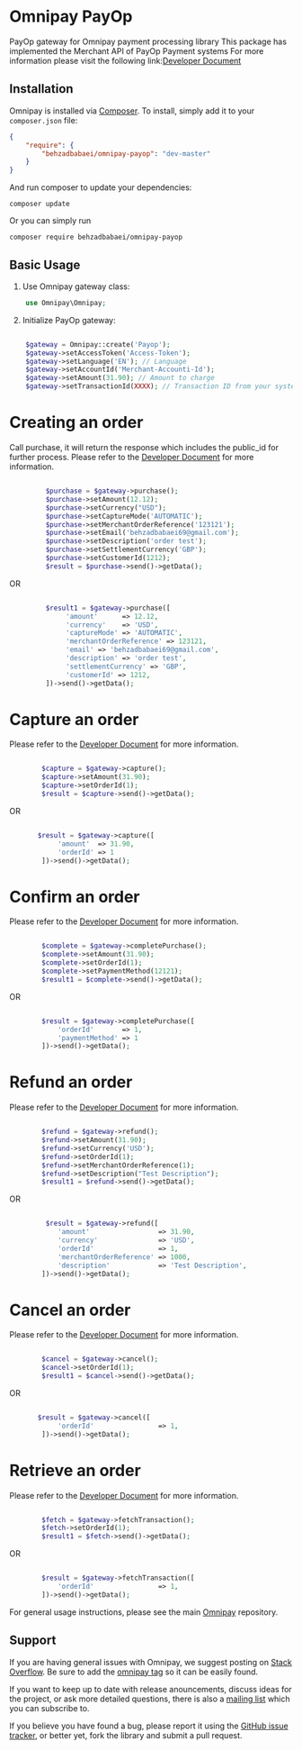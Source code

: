 # Omnipay PayOp
PayOp gateway for Omnipay payment processing library
This package has implemented the Merchant API of PayOp Payment systems
For more information please visit the following link:[Developer Document]()

## Installation

Omnipay is installed via [Composer](http://getcomposer.org/). To install, simply add it
to your `composer.json` file:

```json
{
    "require": {
        "behzadbabaei/omnipay-payop": "dev-master"
    }
}
```

And run composer to update your dependencies:

    composer update

Or you can simply run

    composer require behzadbabaei/omnipay-payop

## Basic Usage

1. Use Omnipay gateway class:

```php
    use Omnipay\Omnipay;
```

2. Initialize PayOp gateway:

```php

    $gateway = Omnipay::create('Payop');
    $gateway->setAccessToken('Access-Token');
    $gateway->setLanguage('EN'); // Language
    $gateway->setAccountId('Merchant-Accounti-Id');
    $gateway->setAmount(31.90); // Amount to charge
    $gateway->setTransactionId(XXXX); // Transaction ID from your system

```

# Creating an order
Call purchase, it will return the response which includes the public_id for further process.
Please refer to the [Developer Document]() for more information.

```php

         $purchase = $gateway->purchase();
         $purchase->setAmount(12.12);
         $purchase->setCurrency("USD");
         $purchase->setCaptureMode('AUTOMATIC');
         $purchase->setMerchantOrderReference('123121');
         $purchase->setEmail('behzadbabaei69@gmail.com');
         $purchase->setDescription('order test');
         $purchase->setSettlementCurrency('GBP');
         $purchase->setCustomerId(1212);
         $result = $purchase->send()->getData();

```
OR

```php

         $result1 = $gateway->purchase([
              'amount'      => 12.12,
              'currency'    => 'USD',
              'captureMode' => 'AUTOMATIC',
              'merchantOrderReference' => 123121,
              'email' => 'behzadbabaei69@gmail.com',
              'description' => 'order test',
              'settlementCurrency' => 'GBP',
              'customerId' => 1212,
         ])->send()->getData();

```

# Capture an order
Please refer to the [Developer Document]() for more information.

```php

        $capture = $gateway->capture();
        $capture->setAmount(31.90);
        $capture->setOrderId(1);
        $result = $capture->send()->getData();

```
OR

```php

       $result = $gateway->capture([
            'amount'  => 31.90,
            'orderId' => 1
        ])->send()->getData();

```

# Confirm an order
Please refer to the [Developer Document]() for more information.

```php

        $complete = $gateway->completePurchase();
        $complete->setAmount(31.90);
        $complete->setOrderId(1);
        $complete->setPaymentMethod(12121);
        $result1 = $complete->send()->getData();

```
OR

```php

        $result = $gateway->completePurchase([
            'orderId'       => 1,
            'paymentMethod' => 1
        ])->send()->getData();

```

# Refund an order
Please refer to the [Developer Document]() for more information.

```php

        $refund = $gateway->refund();
        $refund->setAmount(31.90);
        $refund->setCurrency('USD');
        $refund->setOrderId(1);
        $refund->setMerchantOrderReference(1);
        $refund->setDescription("Test Description");
        $result1 = $refund->send()->getData();

```
OR

```php

         $result = $gateway->refund([
            'amount'                 => 31.90,
            'currency'               => 'USD',
            'orderId'                => 1,
            'merchantOrderReference' => 1000,
            'description'            => 'Test Description',
        ])->send()->getData();

```

# Cancel an order
Please refer to the [Developer Document]() for more information.

```php

        $cancel = $gateway->cancel();
        $cancel->setOrderId(1);
        $result1 = $cancel->send()->getData();

```
OR

```php

       $result = $gateway->cancel([
            'orderId'                => 1,
        ])->send()->getData();

```

# Retrieve an order
Please refer to the [Developer Document]() for more information.

```php

        $fetch = $gateway->fetchTransaction();
        $fetch->setOrderId(1);
        $result1 = $fetch->send()->getData();

```
OR

```php

        $result = $gateway->fetchTransaction([
            'orderId'                => 1,
        ])->send()->getData();

```


For general usage instructions, please see the main [Omnipay](https://github.com/thephpleague/omnipay)
repository.

## Support

If you are having general issues with Omnipay, we suggest posting on
[Stack Overflow](http://stackoverflow.com/). Be sure to add the
[omnipay tag](http://stackoverflow.com/questions/tagged/omnipay) so it can be easily found.

If you want to keep up to date with release anouncements, discuss ideas for the project,
or ask more detailed questions, there is also a [mailing list](https://groups.google.com/forum/#!forum/omnipay) which
you can subscribe to.

If you believe you have found a bug, please report it using the [GitHub issue tracker](),
or better yet, fork the library and submit a pull request.

